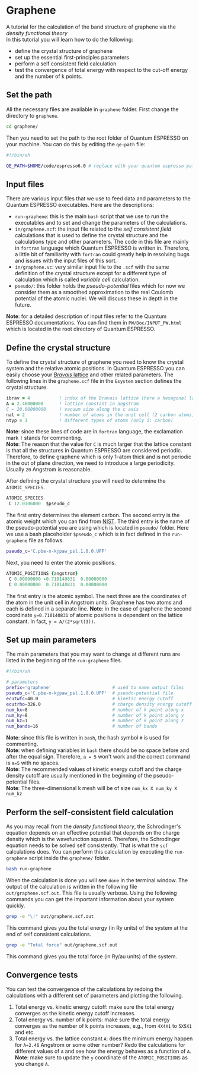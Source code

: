 # Graphene 
A tutorial for the calculation of the band structure of graphene via the *density functional theory*  
In this tutorial you will learn how to do the following: 
- define the crystal structure of graphene 
- set up the essential first-principles parameters
- perform a self consistent field calculation 
- test the convergence of total energy with respect to the cut-off energy and the number of k points. 


## Set the path 
All the necessary files are available in `graphene` folder. First change the directory to `graphene`. 
```bash
cd graphene/
```
Then you need to set the path to the root folder of Quantum ESPRESSO on your machine. You can do this by editing the `qe-path` file: 
```bash
#!/bin/sh

QE_PATH=$HOME/code/espresso6.0 # replace with your quantum espresso path
```

## Input files
There are various input files that we use to feed data and parameters to the Quantum ESPRESSO executables. 
Here are the descriptions: 
- `run-graphene`: this is the main `bash` script that we use to run the executables and to set and change the parameters of the calculations. 
- `in/graphene.scf`: the input file related to the *self consistent field* calculations that is used to define the crystal structure and the calculations type and other parameters. The code in this file are mainly in `fortran` language which Quantum ESPRESSO is written in. Therefore, a little bit of familiarity with `fortran` could greatly help in resolving bugs and issues with the input files of this sort.
- `in/graphene.vc`: very similar input file to the `.scf` with the same definition of the crystal structure except for a different type of calculation which is called *variable cell* calculation. 
- `pseudo/`: this folder holds the *pseudo-potential* files which for now we consider them as a smoothed approximation to the real Coulomb potential of the atomic nuclei. We will discuss these in depth in the future. 

**Note**: for a detailed description of input files refer to the Quantum ESPRESSO documentations. You can find them in `PW/Doc/INPUT_PW.html` which is located in the root directory of Quantum ESPRESSO. 

## Define the crystal structure 
To define the crystal structure of graphene you need to know the crystal system and the relative atomic positions. In Quantum ESPRESSO you can easily choose your [*Bravais* lattice](https://en.wikipedia.org/wiki/Bravais_lattice) and other related parameters. The following lines in the `graphene.scf` file in the `&system` section defines the crystal structure. 
```fortran
ibrav = 4           ! index of the Bravais lattice (here a hexagonal lattice)
A = 2.46000000      ! lattice constant in angstrom 
C = 20.00000000     ! vacuum size along the c axis 
nat = 2             ! number of atoms in the unit cell (2 carbon atoms)
ntyp = 1            ! different types of atoms (only 1: carbon)
```
**Note**: since these lines of code are in `fortran` language, the exclamation mark `!` stands for commenting.  
**Note**: The reason that the value for `C` is much larger that the lattice constant is that all the structures in Quantum ESPRESSO are considered periodic. Therefore, to define graphene which is only 1-atom thick and is not periodic in the out of plane direction, we need to introduce a large periodicity. Usually `20` Angstrom is reasonable. 

After defining the crystal structure you will need to determine the `ATOMIC_SPECIES`. 
```fortran 
ATOMIC_SPECIES
 C 12.0106000  $pseudo_c
```
The first entry determines the element carbon. The second entry is the atomic weight which you can find from [NIST](https://www.nist.gov/pml/atomic-weights-and-isotopic-compositions-relative-atomic-masses). The third entry is the name of the pseudo-potential you are using which is located in `pseudo/` folder. Here we use a bash placeholder `$pseudo_c` which is in fact defined in the `run-graphene` file as follows.
```bash
pseudo_c='C.pbe-n-kjpaw_psl.1.0.0.UPF'
```

Next, you need to enter the atomic positions.
```fortran
ATOMIC_POSITIONS {angstrom}
 C 0.00000000 -0.710140831  0.00000000
 C 0.00000000  0.710140831  0.00000000
```
The first entry is the atomic symbol. The next three are the coordinates of the atom in the unit cell in Angstrom units. Graphene has two atoms and each is defined in a separate line. 
**Note**: in the case of graphene the second coordinate `y=0.710140831` of atomic positions is dependent on the lattice constant. In fact, `y = A/(2*sqrt(3))`.


## Set up main parameters
The main parameters that you may want to change at different runs are listed in the beginning of the `run-graphene` files. 
```bash
#!/bin/sh

# parameters
prefix='graphene'                       # used to name output files
pseudo_c='C.pbe-n-kjpaw_psl.1.0.0.UPF'  # pseudo-potential file 
ecutwfc=40.0                            # kinetic energy cutoff
ecutrho=326.0                           # charge density energy cutoff
num_kx=8                                # number of k point along x
num_ky=8                                # number of k point along y
num_kz=1                                # number of k point along z   
num_bands=16                            # number of bands 
```
**Note**: since this file is written in `bash`, the hash symbol `#` is used for commenting.  
**Note**: when defining variables in `bash` there should be no space before and after the equal sign. Therefore, `a = 5` won't work and the correct command is `a=5` with no spaces.  
**Note**: The recommended values of kinetic energy cutoff and the charge density cutoff are usually mentioned in the beginning of the pseudo-potential files.  
**Note**: The three-dimensional k mesh will be of size `num_kx X num_ky X num_kz`


## Perform the self-consistent field calculation 
As you may recall from the *density functional theory*, the Schrodinger's equation depends on an effective potential that depends on the charge density which is the wavefunction squared. Therefore, the Schrodinger equation needs to be solved self consistently. That is what the `scf` calculations does. You can perform this calculation by executing the `run-graphene` script inside the `graphene/` folder.  
```bash
bash run-graphene
```
When the calculation is done you will see `done` in the terminal window. The output of the calculation is written in the following file `out/graphene.scf.out`. This file is usually verbose. Using the following commands you can get the important information about your system quickly. 
```bash
grep -e "\!" out/graphene.scf.out
```
This command gives you the total energy (in Ry units) of the system at the end of self consistent calculations.  

```bash
grep -e "Total force" out/graphene.scf.out
```
This command gives you the total force (in Ry/au units) of the system. 

## Convergence tests 
You can test the convergence of the calculations by redoing the calculations with a different set of parameters and plotting the following.  
1. Total energy vs. kinetic energy cutoff: make sure the total energy converges as the kinetic energy cutoff increases.  
2. Total energy vs. number of k points: make sure the total energy converges as the number of k points increases, e.g., from `4X4X1` to `5X5X1` and etc.  
3. Total energy vs. the lattice constant `A`: does the minimum energy happen for `A=2.46` Angstrom or some other number? Redo the calculations for different values of `A` and see how the energy behaves as a function of `A`.  
**Note**: make sure to update the `y` coordinate of the `ATOMIC_POSITIONS` as you change `A`. 